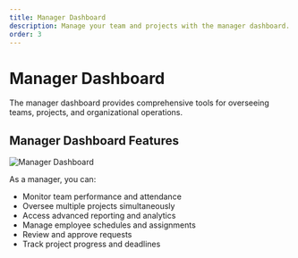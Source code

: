 ```yaml
---
title: Manager Dashboard
description: Manage your team and projects with the manager dashboard.
order: 3
---
```


# Manager Dashboard

The manager dashboard provides comprehensive tools for overseeing teams, projects, and organizational operations.

## Manager Dashboard Features

![Manager Dashboard](/guide-books/web-version/03-manager-dashboard.jpg)

As a manager, you can:
- Monitor team performance and attendance
- Oversee multiple projects simultaneously
- Access advanced reporting and analytics
- Manage employee schedules and assignments
- Review and approve requests
- Track project progress and deadlines
